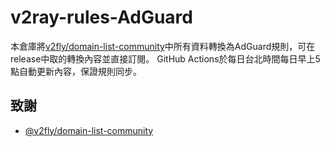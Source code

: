 # v2ray-rules-AdGuard

本倉庫將[v2fly/domain-list-community](https://github.com/v2fly/domain-list-community)中所有資料轉換為AdGuard規則，可在release中取的轉換內容並直接訂閱。
GitHub Actions於每日台北時間每日早上5點自動更新內容，保證規則同步。

## 致謝
- [@v2fly/domain-list-community](https://github.com/v2fly/domain-list-community)

